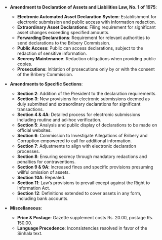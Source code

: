 - **Amendment to Declaration of Assets and Liabilities Law, No. 1 of 1975**: 
  - **Electronic Automated Asset Declaration System**: Establishment for electronic submission and public access with information redaction.
  - **Extraordinary Asset Declarations**: Filing requirement for significant asset changes exceeding specified amounts.
  - **Forwarding Declarations**: Requirement for relevant authorities to send declarations to the Bribery Commission.
  - **Public Access**: Public can access declarations, subject to the redaction of sensitive information.
  - **Secrecy Maintenance**: Redaction obligations when providing public copies.
  - **Prosecutions**: Initiation of prosecutions only by or with the consent of the Bribery Commission.
  
- **Amendments to Specific Sections**:
  - **Section 2**: Addition of the President to the declaration requirements.
  - **Section 3**: New provisions for electronic submissions deemed as duly submitted and extraordinary declarations for significant transactions.
  - **Section 4 & 4A**: Detailed process for electronic submissions including routine and ad-hoc verification.
  - **Section 5**: Analysis and public display of declarations to be made on official websites.
  - **Section 6**: Commission to Investigate Allegations of Bribery and Corruption empowered to call for additional information.
  - **Section 7**: Adjustments to align with electronic declaration processes.
  - **Section 8**: Ensuring secrecy through mandatory redactions and penalties for contraventions.
  - **Section 9 & 9A**: Increased fines and specific provisions presuming willful omission of assets.
  - **Section 10A**: Repealed.
  - **Section 11**: Law’s provisions to prevail except against the Right to Information Act.
  - **Section 12**: Definitions extended to cover assets in any form, including bank accounts.

- **Miscellaneous**:
  - **Price & Postage**: Gazette supplement costs Rs. 20.00, postage Rs. 150.00.
  - **Language Precedence**: Inconsistencies resolved in favor of the Sinhala text.